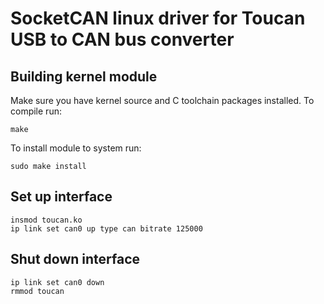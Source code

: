 SocketCAN linux driver for Toucan USB to CAN bus converter
====

Building kernel module
----

Make sure you have kernel source and C toolchain packages installed.
To compile run:

    make

To install module to system run:

    sudo make install


Set up interface
----

    insmod toucan.ko
    ip link set can0 up type can bitrate 125000


Shut down interface
----

    ip link set can0 down
    rmmod toucan



